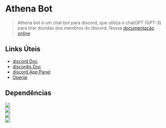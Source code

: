 # Athena Bot

> Athena bot é um chat bot para discord, que utiliza o chatGPT (GPT-3) para tirar dúvidas dos membros do discord.
> Nossa [documentação online](https://gustavohenriquess.github.io/athena-bot/) <br>

## Links Úteis

- [discord Doc](https://discord.com/developers/docs/getting-started)
- [discordjs Doc](https://discordjs.guide/popular-topics/threads.html#thread-related-gateway-events)
- [discord App Panel](https://discord.com/developers/applications)
- [Openai](https://beta.openai.com/docs/libraries/node-js-library)

## Dependências

![](https://img.shields.io/badge/discordJS-%5E14.7.1-brightgreen)<br>
![](https://img.shields.io/badge/openai-%5E3.1.0-brightgreen)<br>
![](https://img.shields.io/badge/dotenv--flow-%5E3.2.0-brightgreen)<br>
![](https://img.shields.io/badge/cron-%5E2.2.0-brightgreen)<br>

<!-- ![](https://img.shields.io/badge/discordJS-%5E14.7.1-brightgreen)<br>
![](https://img.shields.io/badge/dependencia-0.0.0-brightgreen)<br> -->

